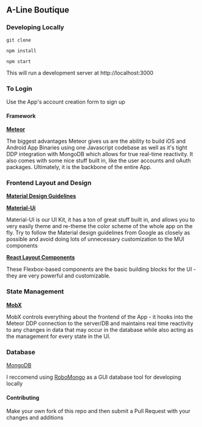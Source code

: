 ## A-Line Boutique

### Developing Locally

```
git clone
```

```
npm install
```

```
npm start
```

This will run a development server at http://localhost:3000

### To Login

Use the App's account creation form to sign up

#### Framework

[**Meteor**](https://www.meteor.com/)

The biggest advantages Meteor gives us are the ability to build iOS and Android App Binaries using one Javascript codebase as well as it's tight DDP integration with MongoDB which allows for true
real-time reactivity. It also comes with some nice stuff built in, like the user accounts and oAuth packages. Ultimately, it is the backbone of the entire App.

### Frontend Layout and Design

[**Material Design Guidelines**](https://material.io/guidelines/)

[**Material-Ui**](http://www.material-ui.com/#/)

Material-UI is our UI Kit, it has a ton of great stuff built in, and allows you to very easily theme and re-theme the color scheme of the whole app on the fly. Try to follow the Material design
guidelines from Google as closely as possible and avoid doing lots of unnecessary customization to the MUI components

[**React Layout Components**](https://github.com/rofrischmann/react-layout-components)

These Flexbox-based components are the basic building blocks for the UI - they are very powerful and customizable.

### State Management

[**MobX**](https://mobx.js.org/)

MobX controls everything about the frontend of the App - it hooks into the Meteor DDP connection to the server/DB and maintains real time reactivity to any changes in data that may occur in the
database while also acting as the management for every state in the UI.

### Database

[MongoDB](https://www.mongodb.com/)

I reccomend using [RoboMongo](https://robomongo.org/) as a GUI database tool for developing locally

#### Contributing

Make your own fork of this repo and then submit a Pull Request with your changes and additions
